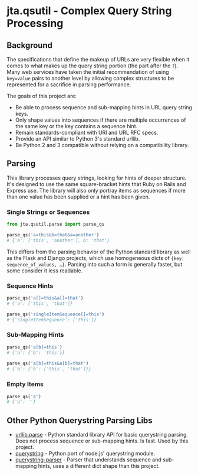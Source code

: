 # jta.qsutil - Complex Query String Processing
## Background
The specifications that define the makeup of URLs are very flexible when it
comes to what makes up the query string portion (the part after the `?`). Many
web services have taken the initial recommendation of using `key=value` pairs
to another level by allowing complex structures to be represented for a
sacrifice in parsing performance.

The goals of this project are:
* Be able to process sequence and sub-mapping hints in URL query string keys.
* Only shape values into sequences if there are multiple occurrences of the same
 key or the key contains a sequence hint.
* Remain standards-compliant with URI and URL RFC specs.
* Provide an API similar to Python 3's standard urllib.
* Be Python 2 and 3 compatible without relying on a compatibility library. 

## Parsing
This library processes query strings, looking for hints of deeper structure.
It's designed to use the same square-bracket hints that Ruby on Rails and
Express use. The library will also only portray items as sequences if more than
one value has been supplied or a hint has been given.

### Single Strings or Sequences
```python
from jta.qsutil.parse import parse_qs

parse_qs('a=this&b=that&a=another')
# {'a': ['this', 'another'], b: 'that'}
```

This differs from the parsing behavior of the Python standard library as well as
the Flask and Django projects, which use homogeneous dicts of
`{key: sequence_of_values, …}`. Parsing into such a form is generally faster,
but some consider it less readable.


### Sequence Hints
```python
parse_qs('a[]=this&a[]=that')
# {'a': ['this', 'that']}

parse_qs('singleItemSequence[]=this')
# {'singleItemSequence': ['this']}
```

### Sub-Mapping Hints
```python
parse_qs('a[b]=this')
# {'a': {'b': 'this'}}
    
parse_qs('a[b]=this&a[b]=that')
# {'a': {'b': ['this', 'that']}}
```

### Empty Items
```python
parse_qs('a')
# {'a': ''}
```

## Other Python Querystring Parsing Libs
* [urllib.parse](https://docs.python.org/3/library/urllib.parse.html) - Python standard library API for basic querystring parsing.
    Does not process sequence or sub-mapping hints. Is fast. Used by this 
    project.
* [querystring](https://pypi.org/project/querystring/) - Python port of
    node.js' querystring module. 
* [querystring-parser](https://github.com/bernii/querystring-parser) - Parser
    that understands sequence and sub-mapping hints, uses a different dict
    shape than this project. 